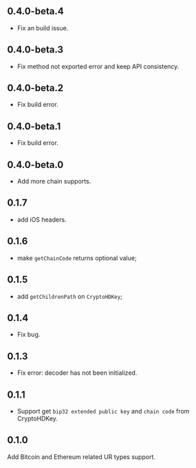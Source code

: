 ## 0.4.0-beta.4
- Fix an build issue.
## 0.4.0-beta.3
- Fix method not exported error and keep API consistency. 
## 0.4.0-beta.2
- Fix build error.
## 0.4.0-beta.1
- Fix build error.
## 0.4.0-beta.0
- Add more chain supports.
## 0.1.7
- add iOS headers. 
## 0.1.6
- make `getChainCode` returns optional value;
## 0.1.5
- add `getChildrenPath` on `CryptoHDKey`;
## 0.1.4
- Fix bug.
## 0.1.3
- Fix error: decoder has not been initialized.
## 0.1.1
- Support get `bip32 extended public key` and `chain code` from CryptoHDKey.
## 0.1.0
Add Bitcoin and Ethereum related UR types support.
